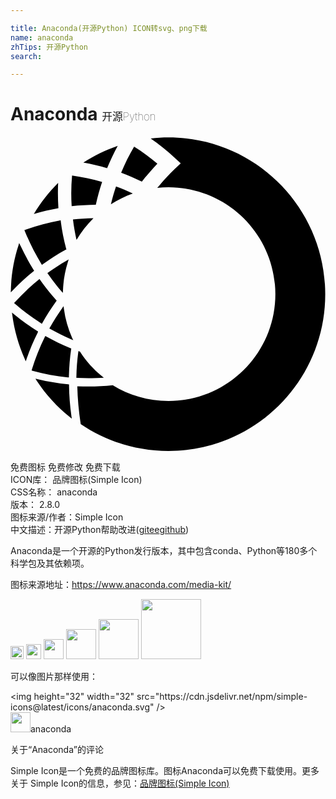 ```yaml
---

title: Anaconda(开源Python) ICON转svg、png下载
name: anaconda
zhTips: 开源Python
search: 

---
```


# Anaconda  <small style="font-size: 60%;font-weight: 100">开源Python</small>

<div id="svg" class="svg-wrap">
<svg role="img" viewBox="0 0 24 24" xmlns="http://www.w3.org/2000/svg"><title>Anaconda icon</title><path d="M4.37 18.34c-.9-.09-1.8-.26-2.68-.5l-.08-.02.02-.08c.26-.85.59-1.68.98-2.47l.04-.08.07.04c.59.33 1.22.63 1.85.89l.06.02-.01.06c-.1.67-.15 1.36-.17 2.05v.09h-.08zM6.31 6.23v-.02c-.52.01-1.04.04-1.55.1.06.53.16 1.05.27 1.56.36-.6.79-1.15 1.28-1.64zM4.46 18.95v-.07l-.07-.01c-.76-.07-1.53-.2-2.29-.38l-.2-.05.11.18c.69 1.04 1.53 1.96 2.5 2.74l.16.13-.03-.2c-.11-.8-.17-1.59-.18-2.34zM8.17.7c-.93.32-1.81.75-2.62 1.28.61.11 1.22.25 1.81.43.24-.59.51-1.15.81-1.71zm3.87-.64c-.46 0-.91.03-1.36.08.63.44 1.24.92 1.81 1.45l.48.44-.47.45c-.39.37-.76.77-1.12 1.2l-.02.02s-.07.08-.18.21c.28-.03.57-.05.86-.05 4.49 0 8.14 3.64 8.14 8.14 0 4.49-3.64 8.14-8.14 8.14-1.56 0-3.02-.44-4.25-1.2-.61.07-1.22.1-1.84.1-.29 0-.57-.01-.86-.02.02.93.11 1.88.26 2.88 1.91 1.29 4.21 2.05 6.69 2.05 6.6 0 11.94-5.35 11.94-11.94 0-6.6-5.34-11.95-11.94-11.95zm-1.58 2.82c.24-.28.48-.55.73-.82-.56-.48-1.15-.91-1.77-1.3-.38.64-.71 1.31-.99 1.99.54.2 1.06.43 1.58.68.23-.31.4-.49.45-.55zM2.35 9.7l.05.07.07-.05c.55-.4 1.13-.77 1.73-1.1l.06-.02-.02-.07c-.18-.67-.32-1.37-.41-2.08l-.01-.08-.08.02c-.88.16-1.76.4-2.6.7l-.08.03.03.08c.35.86.77 1.7 1.26 2.5zm-.14 1.15l-.07.05C1.5 11.42.89 12 .33 12.62l-.06.06.06.05c.62.54 1.29 1.04 1.99 1.48l.07.05.04-.07c.31-.56.67-1.11 1.05-1.64l.04-.05-.04-.05c-.44-.49-.85-1-1.23-1.54l-.04-.06zm4.69 7.53l.21-.01-.16-.13c-.64-.52-1.19-1.13-1.64-1.83v-.02l-.13-.06-.02.11c-.08.6-.13 1.22-.14 1.86v.08h.08c.28.02.57.02.85.02.31.01.63 0 .95-.02zM6.5 5.19c.13-.59.29-1.17.48-1.74-.75-.21-1.52-.37-2.29-.48-.07.78-.08 1.56-.03 2.33.61-.07 1.23-.1 1.84-.11zm1.15-.04c.52-.33 1.08-.61 1.67-.82-.42-.19-.84-.37-1.28-.53-.15.44-.28.9-.39 1.35zm-5.55 9.7l-.06-.04c-.62-.39-1.21-.82-1.77-1.28l-.16-.13.03.21c.15 1.15.47 2.26.94 3.32l.08.19.07-.19c.23-.68.52-1.35.84-1.99l.03-.09zM3.63 3.52c-.71.71-1.34 1.5-1.85 2.37.62-.18 1.24-.33 1.87-.44-.04-.64-.05-1.28-.02-1.93zm.36 8.38l.01-.21c.03-.73.15-1.44.37-2.13l.06-.2-.18.1c-.47.27-.93.57-1.37.89l-.07.05.05.07c.31.44.64.87.99 1.28l.14.15zm.08 1.22l-.03-.2-.12.18c-.33.47-.64.95-.92 1.45l-.04.07.07.04c.5.28 1.03.54 1.56.77l.19.08-.09-.19c-.31-.7-.52-1.44-.62-2.2zm-2.33-2.85l.06-.05-.04-.06c-.37-.6-.71-1.23-1.01-1.87l-.09-.18-.06.2C.25 9.39.06 10.52.03 11.66l-.01.21.15-.15c.49-.52 1.02-1.02 1.57-1.45z"/></svg>
</div>
<detail full-name='anaconda'></detail>

<div class="detail-page">
<p>
<span><span class="badge-success badge">免费图标</span> <span class="badge-success badge">免费修改</span>  <span class="badge-success badge">免费下载</span> </span>
<br/>
<span>
ICON库：
<span class="badge-secondary badge">品牌图标(Simple Icon)</span> 
</span>
<br/>
<span>
CSS名称：
<span class="badge-secondary badge">anaconda</span> 
</span>

<br/>
<span>
版本：
<span class="badge-secondary badge">2.8.0</span> 
</span>
<br/>
<span>图标来源/作者：<span class="badge-light badge">Simple Icon</span></span> 
<br/>
<span class="zh-detail">中文描述：<span class="badge-primary badge">开源Python</span><span class="help-link"><span>帮助改进</span>(<a href="https://gitee.com/liuwave/icon-helper/edit/master/json/brands/anaconda.json" target="_blank" rel="noopener noreferrer">gitee</a><a href="https://github.com/liuwave/icon-helper/edit/master/json/brands/anaconda.json" target="_blank" rel="noopener noreferrer">github</a></span>)</span><br/>
</p>
</div><div class="description description alert alert-light"><p>Anaconda是一个开源的Python发行版本，其中包含conda、Python等180多个科学包及其依赖项。</p><p>图标来源地址：<a href="https://www.anaconda.com/media-kit/" target="_blank" rel="noopener noreferrer">https://www.anaconda.com/media-kit/</a></p></div>
<div class="alert alert-dark">
<img height="21" width="21" src="https://cdn.jsdelivr.net/npm/simple-icons@latest/icons/anaconda.svg" />
<img height="24" width="24" src="https://cdn.jsdelivr.net/npm/simple-icons@latest/icons/anaconda.svg" />
<img height="32" width="32" src="https://cdn.jsdelivr.net/npm/simple-icons@latest/icons/anaconda.svg" />
<img height="48" width="48" src="https://cdn.jsdelivr.net/npm/simple-icons@latest/icons/anaconda.svg" />
<img height="64" width="64" src="https://cdn.jsdelivr.net/npm/simple-icons@latest/icons/anaconda.svg" />
<img height="96" width="96" src="https://cdn.jsdelivr.net/npm/simple-icons@latest/icons/anaconda.svg" />

</div>
<div>
  <p>可以像图片那样使用：    
  </p>
  <div class="alert alert-primary" style="font-size: 14px">
    &lt;img height="32" width="32" src="https://cdn.jsdelivr.net/npm/simple-icons@latest/icons/anaconda.svg" /&gt;
    <copy-btn content='<img height="32" width="32" src="https://cdn.jsdelivr.net/npm/simple-icons@latest/icons/anaconda.svg" />'></copy-btn>
  </div>
  <div class="alert alert-secondary">
    <img height="32" width="32" src="https://cdn.jsdelivr.net/npm/simple-icons@latest/icons/anaconda.svg" />anaconda
    <copy-btn content="anaconda" btn-title="复制图标名称"></copy-btn>
  </div>
</div>

<Vssue title="关于“Anaconda”的评论" >关于“Anaconda”的评论</Vssue>


<div><p>Simple Icon是一个免费的品牌图标库。图标Anaconda可以免费下载使用。更多关于  Simple Icon的信息，参见：<a target="_blank" href="https://iconhelper.cn/brands.html">品牌图标(Simple Icon)</a>
</p></div>
